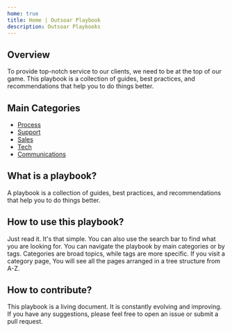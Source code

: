 ```yaml
---
home: true
title: Home | Outsoar Playbook
description: Outsoar Playbooks
---
```


## Overview

To provide top-notch service to our clients, we need to be at the top of our game. This playbook is a collection of guides, best practices, and recommendations that help you to do things better.

## Main Categories

- [Process](process/index.md)
- [Support](support/index.md)
- [Sales](sales/index.md)
- [Tech](tech/index.md)
- [Communications](communications/index.md)

## What is a playbook?

A playbook is a collection of guides, best practices, and recommendations that help you to do things better.

## How to use this playbook?

Just read it. It's that simple. You can also use the search bar to find what you are looking for. You can navigate the playbook by main categories or by tags. Categories are broad topics, while tags are more specific. If you visit a category page, You will see all the pages arranged in a tree structure from A-Z. 

## How to contribute?

This playbook is a living document. It is constantly evolving and improving. If you have any suggestions, please feel free to open an issue or submit a pull request.
